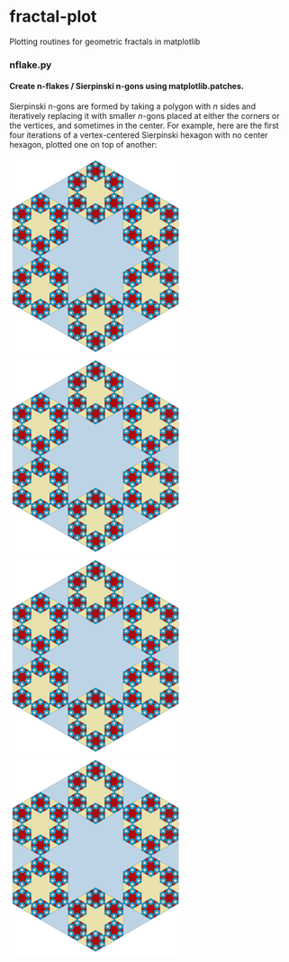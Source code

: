 fractal-plot
============

Plotting routines for geometric fractals in matplotlib

### nflake.py
#### Create n-flakes / Sierpinski n-gons using matplotlib.patches.
Sierpinski n-gons are formed by taking a polygon with *n* sides and iteratively replacing it with smaller *n*-gons placed at either the corners or the vertices, and sometimes in the center. For example, here are the first four iterations of a vertex-centered Sierpinski hexagon with no center hexagon, plotted one on top of another:

<a href="https://raw.githubusercontent.com/pganssle/fractal-plot/master/demos/output/vertex_no_center/png/Sierpinski%2006-gon%20N%20Vertex%20Iterations%2000-01.png"><img src="https://raw.githubusercontent.com/pganssle/fractal-plot/master/demos/output/vertex_no_center/png/Sierpinski%2006-gon%20N%20Vertex%20Iterations%2000-04.png" width="306px" height="352px">
<a href="https://raw.githubusercontent.com/pganssle/fractal-plot/master/demos/output/vertex_no_center/png/Sierpinski%2006-gon%20N%20Vertex%20Iterations%2000-02.png"><img src="https://raw.githubusercontent.com/pganssle/fractal-plot/master/demos/output/vertex_no_center/png/Sierpinski%2006-gon%20N%20Vertex%20Iterations%2000-04.png" width="306px" height="352px">
<a href="https://raw.githubusercontent.com/pganssle/fractal-plot/master/demos/output/vertex_no_center/png/Sierpinski%2006-gon%20N%20Vertex%20Iterations%2000-03.png"><img src="https://raw.githubusercontent.com/pganssle/fractal-plot/master/demos/output/vertex_no_center/png/Sierpinski%2006-gon%20N%20Vertex%20Iterations%2000-04.png" width="306px" height="352px">
<a href="https://raw.githubusercontent.com/pganssle/fractal-plot/master/demos/output/vertex_no_center/png/Sierpinski%2006-gon%20N%20Vertex%20Iterations%2000-04.png"><img src="https://raw.githubusercontent.com/pganssle/fractal-plot/master/demos/output/vertex_no_center/png/Sierpinski%2006-gon%20N%20Vertex%20Iterations%2000-04.png" width="306px" height="352px">